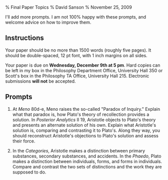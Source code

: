 % Final Paper Topics
% David Sanson
% November 25, 2009

I'll add more prompts. I am not 100% happy with these prompts, and welcome advice on how to improve them.

## Instructions

Your paper should be no more than 1500 words (roughly five pages). It should be double-spaced, 12 pt font, with 1 inch margins on all sides.

Your paper is due on **Wednesday, December 9th at 5 pm**. Hard copies can be left in my box in the Philosophy Department Office, University Hall 350 or Scott's box in the Philosophy TA Office, University Hall 215. Electronic submissions **will not** be accepted.

## Prompts

1. At *Meno* 80d-e, Meno raises the so-called "Paradox of Inquiry." Explain what that paradox is, how Plato's theory of recollection provides a solution. In *Posterior Analytics* II 19, Aristotle objects to Plato's theory and presents an alternate solution of his own. Explain what Aristotle's solution is, comparing and contrasting it to Plato's. Along they way, you should reconstruct Aristotle's objections to Plato's solution and assess their force.

2. In the *Categories*, Aristotle makes a distinction between primary substances, secondary substances, and accidents. In the *Phaedo*, Plato makes a distinction between individuals, forms, and forms in individuals. Compare and contrast the two sets of distinctions and the work they are supposed to do.

